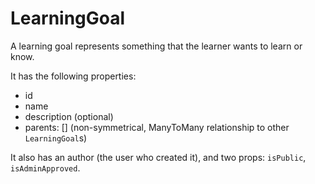 # LearningGoal

A learning goal represents something that the learner wants to learn or know.

It has the following properties:

- id
- name
- description (optional)
- parents: [] (non-symmetrical, ManyToMany relationship to other `LearningGoal`s)


It also has an author (the user who created it), and two props: `isPublic`, `isAdminApproved`.
